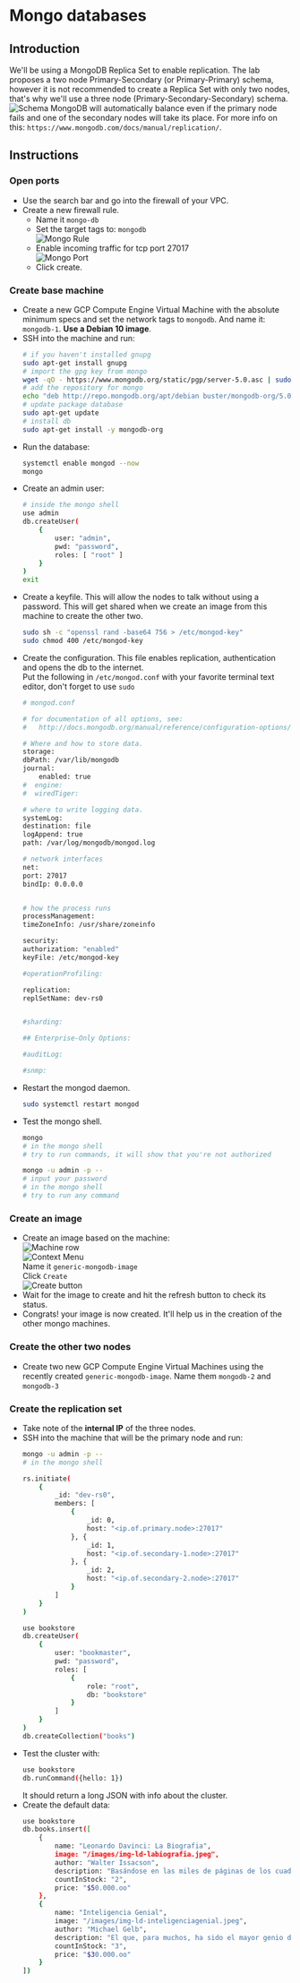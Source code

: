 # Mongo databases

## Introduction
We'll be using a MongoDB Replica Set to enable replication. The lab proposes a two node Primary-Secondary (or Primary-Primary) schema, however it is not recommended to create a Replica Set with only two nodes, that's why we'll use a three node (Primary-Secondary-Secondary) schema. 
![Schema](../Images/mongo-schema.bakedsvg.svg)
MongoDB will automatically balance even if the primary node fails and one of the secondary nodes will take its place. For more info on this: `https://www.mongodb.com/docs/manual/replication/`.

## Instructions
### Open ports
- Use the search bar and go into the firewall of your VPC.
- Create a new firewall rule.
    - Name it `mongo-db`
    - Set the target tags to: `mongodb`  
    ![Mongo Rule](../Images/mongo-rule.jpg)
    - Enable incoming traffic for tcp port 27017  
    ![Mongo Port](../Images/tcp-27017.jpg)
    - Click create.

### Create base machine
- Create a new GCP Compute Engine Virtual Machine with the absolute minimum specs and set the network tags to `mongodb`. And name it: `mongodb-1`. **Use a Debian 10 image**.
- SSH into the machine and run:
    ```bash
    # if you haven't installed gnupg
    sudo apt-get install gnupg
    # import the gpg key from mongo
    wget -qO - https://www.mongodb.org/static/pgp/server-5.0.asc | sudo apt-key add -
    # add the repository for mongo
    echo "deb http://repo.mongodb.org/apt/debian buster/mongodb-org/5.0 main" | sudo tee /etc/apt/sources.list.d/mongodb-org-5.0.list
    # update package database
    sudo apt-get update
    # install db
    sudo apt-get install -y mongodb-org
    ```
- Run the database:
    ```bash
    systemctl enable mongod --now
    mongo
    ```
- Create an admin user:
    ```bash
    # inside the mongo shell
    use admin
    db.createUser(
        {
            user: "admin",
            pwd: "password",
            roles: [ "root" ]
        }
    )
    exit
    ```
- Create a keyfile. This will allow the nodes to talk without using a password. This will get shared when we create an image from this machine to create the other two.
    ```bash
    sudo sh -c "openssl rand -base64 756 > /etc/mongod-key"
    sudo chmod 400 /etc/mongod-key
    ```
- Create the configuration. This file enables replication, authentication and opens the db to the internet.  
    Put the following in `/etc/mongod.conf` with your favorite terminal text editor, don't forget to use `sudo`
    ```bash
    # mongod.conf

    # for documentation of all options, see:
    #   http://docs.mongodb.org/manual/reference/configuration-options/

    # Where and how to store data.
    storage:
    dbPath: /var/lib/mongodb
    journal:
        enabled: true
    #  engine:
    #  wiredTiger:

    # where to write logging data.
    systemLog:
    destination: file
    logAppend: true
    path: /var/log/mongodb/mongod.log

    # network interfaces
    net:
    port: 27017
    bindIp: 0.0.0.0


    # how the process runs
    processManagement:
    timeZoneInfo: /usr/share/zoneinfo

    security:
    authorization: "enabled"
    keyFile: /etc/mongod-key

    #operationProfiling:

    replication:
    replSetName: dev-rs0
    

    #sharding:

    ## Enterprise-Only Options:

    #auditLog:

    #snmp:
    ```
- Restart the mongod daemon.
    ```bash
    sudo systemctl restart mongod
    ```
- Test the mongo shell.
    ```bash
    mongo
    # in the mongo shell
    # try to run commands, it will show that you're not authorized
    ```
    ```bash
    mongo -u admin -p --
    # input your password
    # in the mongo shell
    # try to run any command
    ```
### Create an image
- Create an image based on the machine:  
    ![Machine row](../Images/machine-row.jpg)  
    ![Context Menu](../Images/create-image.jpg)  
    Name it `generic-mongodb-image`  
    Click `Create`  
    ![Create button](../Images/create-button.jpg)  
- Wait for the image to create and hit the refresh button to check its status.
- Congrats! your image is now created. It'll help us in the creation of the other mongo machines.

### Create the other two nodes
- Create two new GCP Compute Engine Virtual Machines using the recently created `generic-mongodb-image`. Name them `mongodb-2` and `mongodb-3`

### Create the replication set
- Take note of the **internal IP** of the three nodes.
- SSH into the machine that will be the primary node and run:
    ```bash
    mongo -u admin -p --
    # in the mongo shell

    rs.initiate(
        { 
            _id: "dev-rs0",
            members: [
                {
                    _id: 0,
                    host: "<ip.of.primary.node>:27017"
                }, { 
                    _id: 1,
                    host: "<ip.of.secondary-1.node>:27017"
                }, {
                    _id: 2,
                    host: "<ip.of.secondary-2.node>:27017"
                }
            ]
        }
    )

    use bookstore
    db.createUser(
        {
            user: "bookmaster",
            pwd: "password",
            roles: [
                {
                    role: "root",
                    db: "bookstore"
                }
            ]
        }
    )
    db.createCollection("books")
    ```
- Test the cluster with:
    ```bash
    use bookstore
    db.runCommand({hello: 1})
    ```  
    It should return a long JSON with info about the cluster.
- Create the default data:
    ```bash
    use bookstore
    db.books.insert([
        {
            name: "Leonardo Davinci: La Biografia",
            image: "/images/img-ld-labiografia.jpeg",
            author: "Walter Issacson",
            description: "Basándose en las miles de páginas de los cuadernos manuscritos de Leonardo y nuevos descubrimientos sobre su vida y su obra, Walter Isaacson teje una narración que conecta el arte de Da Vinci con sus investigaciones científicas, y nos muestra cómo el genio del hombre más visionario de la historia nació de habilidades que todos poseemos y podemos estimular, tales como la curiosidad incansable, la observación cuidadosa y la imaginación juguetona. Su creatividad, como la de todo gran innovador, resultó de la intersección entre la tecnología y las humanidades. Despellejó y estudió el rostro de numerosos cadáveres, dibujó los músculos que configuran el movimiento de los labios y pintó la sonrisa más enigmática de la historia, la de la Mona Lisa. Exploró las leyes de la óptica, demostró como la luz incidía en la córnea y logró producir esa ilusión de profundidad en la Última cena.",
            countInStock: "2",
            price: "$50.000.oo"
        },
        {
            name: "Inteligencia Genial",
            image: "/images/img-ld-inteligenciagenial.jpeg",
            author: "Michael Gelb",
            description: "El que, para muchos, ha sido el mayor genio de todos los tiempos, Leonardo da Vinci, puede servir de inspiración a todo aquel que quiera desarrollar al máximo su potencial intelectual y su creatividad. Paso a paso, mediante ejercicios, técnicas y lecciones, este libro muestra el camino para ampliar los horizontes de la mente",
            countInStock: "3",
            price: "$30.000.oo"
        }
    ])
    ```